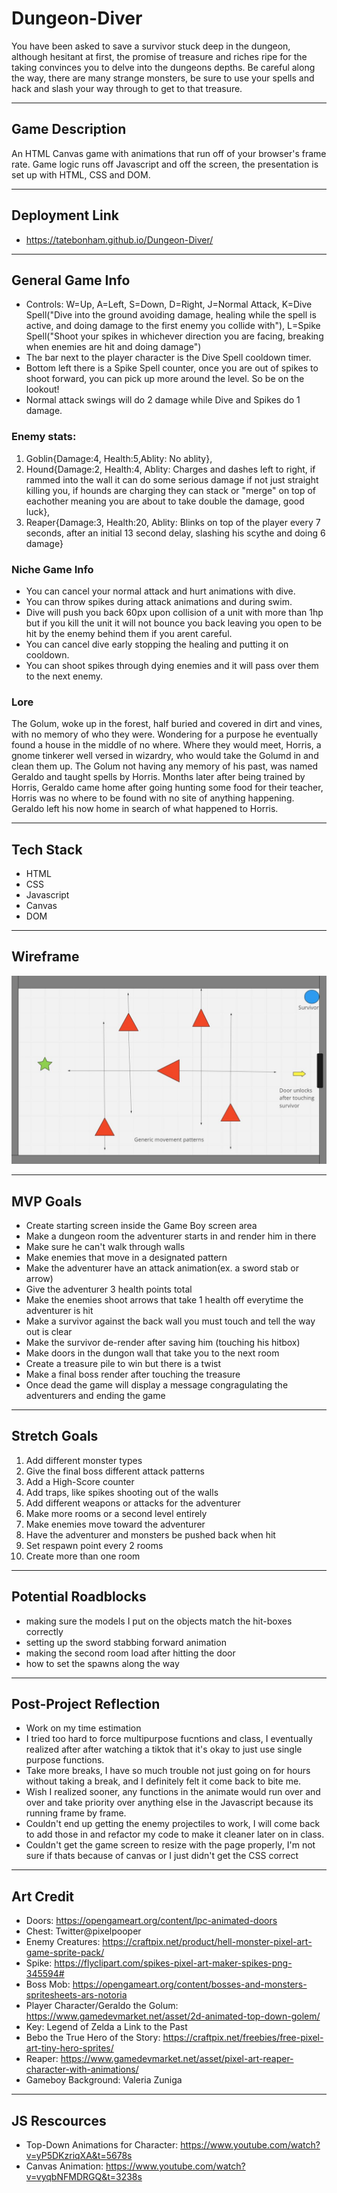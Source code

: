# Dungeon-Diver

You have been asked to save a survivor stuck deep in the dungeon, although hesitant at first, the promise of treasure and riches ripe for the taking convinces you to delve into the dungeons depths. Be careful along the way, there are many strange monsters, be sure to use your spells and hack and slash your way through to get to that treasure.

---

## Game Description

An HTML Canvas game with animations that run off of your browser's frame rate. Game logic runs off Javascript and off the screen, the presentation is set up with HTML, CSS and DOM.

---

## Deployment Link

- https://tatebonham.github.io/Dungeon-Diver/

---

## General Game Info

- Controls: W=Up, A=Left, S=Down, D=Right, J=Normal Attack, K=Dive Spell("Dive into the ground avoiding damage, healing while the spell is active, and doing damage to the first enemy you collide with"), L=Spike Spell("Shoot your spikes in whichever direction you are facing, breaking when enemies are hit and doing damage")
- The bar next to the player character is the Dive Spell cooldown timer.
- Bottom left there is a Spike Spell counter, once you are out of spikes to shoot forward, you can pick up more around the level. So be on the lookout!
- Normal attack swings will do 2 damage while Dive and Spikes do 1 damage.

### Enemy stats:

1. Goblin{Damage:4, Health:5,Ablity: No ablity},
2. Hound{Damage:2, Health:4, Ablity: Charges and dashes left to right, if rammed into the wall it can do some serious damage if not just straight killing you,
   if hounds are charging they can stack or "merge" on top of eachother meaning you are about to take double the damage, good luck},
3. Reaper{Damage:3, Health:20, Ablity: Blinks on top of the player every 7 seconds, after an initial 13 second delay, slashing his scythe and doing 6 damage}

### Niche Game Info

- You can cancel your normal attack and hurt animations with dive.
- You can throw spikes during attack animations and during swim.
- Dive will push you back 60px upon collision of a unit with more than 1hp but if you kill the unit it will not bounce you back leaving you
  open to be hit by the enemy behind them if you arent careful.
- You can cancel dive early stopping the healing and putting it on cooldown.
- You can shoot spikes through dying enemies and it will pass over them to the next enemy.

### Lore

The Golum, woke up in the forest, half buried and covered in dirt and vines, with no memory of who they were. Wondering for a purpose he eventually found a house in the middle of no where. Where they would meet, Horris, a gnome tinkerer well versed in wizardry, who would take the Golumd in and clean them up. The Golum not having any memory of his past, was named Geraldo and taught spells by Horris. Months later after being trained by Horris, Geraldo came home after going hunting some food for their teacher, Horris was no where to be found with no site of anything happening. Geraldo left his now home in search of what happened to Horris.

---

## Tech Stack

- HTML
- CSS
- Javascript
- Canvas
- DOM

---

## Wireframe

![Wireframe](./images/dungeon.JPG)

---

## MVP Goals

- Create starting screen inside the Game Boy screen area
- Make a dungeon room the adventurer starts in and render him in there
- Make sure he can't walk through walls
- Make enemies that move in a designated pattern
- Make the adventurer have an attack animation(ex. a sword stab or arrow)
- Give the adventurer 3 health points total
- Make the enemies shoot arrows that take 1 health off everytime the adventurer is hit
- Make a survivor against the back wall you must touch and tell the way out is clear
- Make the survivor de-render after saving him (touching his hitbox)
- Make doors in the dungon wall that take you to the next room
- Create a treasure pile to win but there is a twist
- Make a final boss render after touching the treasure
- Once dead the game will display a message congragulating the adventurers and ending the game

---

## Stretch Goals

1. Add different monster types
2. Give the final boss different attack patterns
3. Add a High-Score counter
4. Add traps, like spikes shooting out of the walls
5. Add different weapons or attacks for the adventurer
6. Make more rooms or a second level entirely
7. Make enemies move toward the adventurer
8. Have the adventurer and monsters be pushed back when hit
9. Set respawn point every 2 rooms
10. Create more than one room

---

## Potential Roadblocks

- making sure the models I put on the objects match the hit-boxes correctly
- setting up the sword stabbing forward animation
- making the second room load after hitting the door
- how to set the spawns along the way

---

## Post-Project Reflection

- Work on my time estimation
- I tried too hard to force multipurpose fucntions and class, I eventually realized after after watching a tiktok that it's okay to just use single purpose functions.
- Take more breaks, I have so much trouble not just going on for hours without taking a break, and I definitely felt it come back to bite me.
- Wish I realized sooner, any functions in the animate would run over and over and take priority over anything else in the Javascript because its running frame by frame.
- Couldn't end up getting the enemy projectiles to work, I will come back to add those in and refactor my code to make it cleaner later on in class.
- Couldn't get the game screen to resize with the page properly, I'm not sure if thats because of canvas or I just didn't get the CSS correct

---

## Art Credit

- Doors: https://opengameart.org/content/lpc-animated-doors
- Chest: Twitter@pixelpooper
- Enemy Creatures: https://craftpix.net/product/hell-monster-pixel-art-game-sprite-pack/
- Spike: https://flyclipart.com/spikes-pixel-art-maker-spikes-png-345594#
- Boss Mob: https://opengameart.org/content/bosses-and-monsters-spritesheets-ars-notoria
- Player Character/Geraldo the Golum: https://www.gamedevmarket.net/asset/2d-animated-top-down-golem/
- Key: Legend of Zelda a Link to the Past
- Bebo the True Hero of the Story: https://craftpix.net/freebies/free-pixel-art-tiny-hero-sprites/
- Reaper: https://www.gamedevmarket.net/asset/pixel-art-reaper-character-with-animations/
- Gameboy Background: Valeria Zuniga

---

## JS Rescources

- Top-Down Animations for Character: https://www.youtube.com/watch?v=yP5DKzriqXA&t=5678s
- Canvas Animation: https://www.youtube.com/watch?v=vyqbNFMDRGQ&t=3238s
